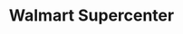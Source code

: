 ---
title: "Walmart Supercenter"
url: /tucson/walmart-supercenter-east-speedway-boulevard/
shop: supermarket
---